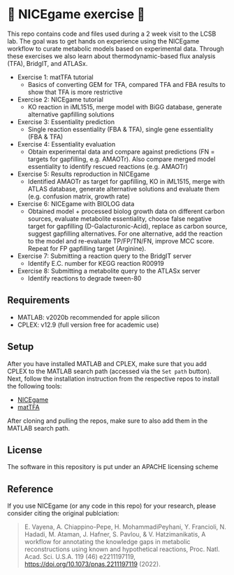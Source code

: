 # 🏓 NICEgame exercise 🏓

This repo contains code and files used during a 2 week visit to the LCSB lab. The goal was to get hands on experience using the NICEgame workflow to curate metabolic models based on experimental data. Through these exercises we also learn about thermodynamic-based flux analysis (TFA), BridgIT, and ATLASx.

- Exercise 1: matTFA tutorial
    - Basics of converting GEM for TFA, compared TFA and FBA results to show that TFA is more restrictive
- Exercise 2: NICEgame tutorial
    - KO reaction in iML1515, merge model with BiGG database, generate alternative gapfilling solutions
- Exercise 3: Essentiality prediction
    - Single reaction essentiality (FBA & TFA), single gene essentiality (FBA & TFA)
- Exercise 4: Essentiality evaluation
    - Obtain experimental data and compare against predictions (FN = targets for gapfilling, e.g. AMAOTr). Also compare merged model essentiality to identify rescued reactions (e.g. AMAOTr)
- Exercise 5: Results reproduction in NICEgame
     - Identified AMAOTr as target for gapfilling, KO in iML1515, merge with ATLAS database, generate alternative solutions and evaluate them (e.g. confusion matrix, growth rate)
- Exercise 6: NICEgame with BIOLOG data
     - Obtained model + processed biolog growth data on different carbon sources, evaluate metabolite essentiality, choose false negative target for gapfilling (D-Galacturonic-Acid), replace as carbon source, suggest gapfilling alternatives. For one alternative, add the reaction to the model and re-evaluate TP/FP/TN/FN, improve MCC score. Repeat for FP gapfilling target (Arginine).
- Exercise 7: Submitting a reaction query to the BridgIT server
     - Identify E.C. number for KEGG reaction R00919 
- Exercise 8: Submitting a metabolite query to the ATLASx server
     - Identify reactions to degrade tween-80

## Requirements

- MATLAB: v2020b recommended for apple silicon
- CPLEX: v12.9 (full version free for academic use)

## Setup

After you have installed MATLAB and CPLEX, make sure that you add CPLEX to the MATLAB search path (accessed via the `Set path` button). Next, follow the installation instruction from the respective repos to install the following tools:

- [NICEgame](https://github.com/EPFL-LCSB/NICEgame)
- [matTFA](https://github.com/EPFL-LCSB/matTFA)

After cloning and pulling the repos, make sure to also add them in the MATLAB search path.

## License
The software in this repository is put under an APACHE licensing scheme

## Reference
If you use NICEgame (or any code in this repo) for your research, please consider citing the original publciation:

> E. Vayena, A. Chiappino-Pepe, H. MohammadiPeyhani, Y. Francioli, N. Hadadi, M. Ataman, J. Hafner, S. Pavlou, & V. Hatzimanikatis, A workflow for annotating the knowledge gaps in metabolic reconstructions using known and hypothetical reactions, Proc. Natl. Acad. Sci. U.S.A. 119 (46) e2211197119, https://doi.org/10.1073/pnas.2211197119 (2022).
